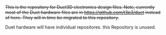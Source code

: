 ~~This is the repository for Duet3D electronics design files. Note, currently most of the Duet hardware files are in https://github.com/t3p3/duet instead of here. They will in time be migrated to this repository.~~

Duet hardware will have individual repositores. this Repository is unused.
